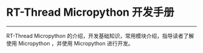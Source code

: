# RT-Thread Micropython 开发手册 #

----------

RT-Thread Micropython 的介绍，开发基础知识，常用模块介绍，指导读者了解使用 Micropython ，并使用 Micropython 进行开发。
